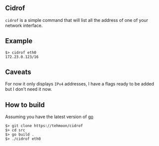 ## Cidrof

`cidrof` is a simple command that will list all the address of one of your network interface.

## Example

```
$> cidrof eth0
172.23.0.123/16
```

## Caveats

For now it only displays `IPv4` addresses, I have a flags ready to be added but I don't need it now.

## How to build

Assuming you have the latest version of [go](https://golang.org)

```
$> git clone https://tehmoon/cidrof
$> cd src
$> go build .
$> ./cidrof eth0
```
